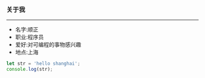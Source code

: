 ### 关于我
---
- 名字:顺正
- 职业:程序员
- 爱好:对可编程的事物感兴趣
- 地点:上海

``` javascript
let str = 'hello shanghai';
console.log(str);
```
